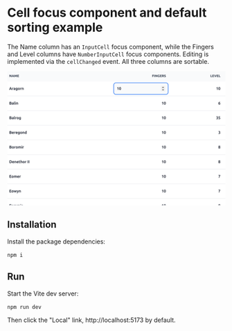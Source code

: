# Cell focus component and default sorting example

The Name column has an ```InputCell``` focus component, while the Fingers and Level columns have ```NumberInputCell``` focus components. Editing is implemented via the ```cellChanged``` event. All three columns are sortable.

![](../../screenshot-02.png)

## Installation

Install the package dependencies:

```sh
npm i
```

## Run

Start the Vite dev server:
```sh
npm run dev
```

Then click the "Local" link, http://localhost:5173 by default.
